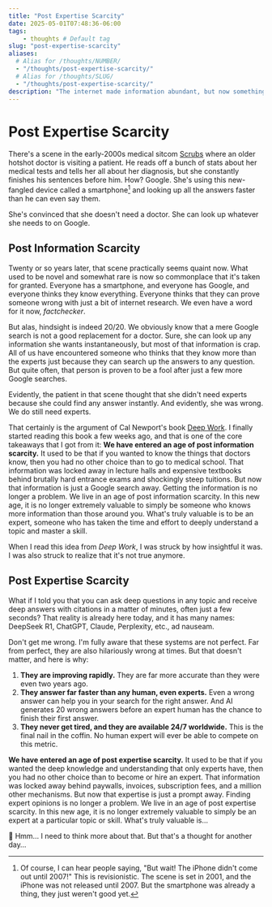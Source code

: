 ```yaml
---
title: "Post Expertise Scarcity"
date: 2025-05-01T07:48:36-06:00
tags: 
    - thoughts # Default tag
slug: "post-expertise-scarcity"
aliases:
  # Alias for /thoughts/NUMBER/
  - "/thoughts/post-expertise-scarcity/"
  # Alias for /thoughts/SLUG/
  - "/thoughts/post-expertise-scarcity/"
description: "The internet made information abundant, but now something is making expertise abundant too."
---
```



# Post Expertise Scarcity

There's a scene in the early-2000s medical sitcom [Scrubs](https://www.imdb.com/title/tt0285403/) where an older hotshot doctor is visiting a patient. He reads off a bunch of stats about her medical tests and tells her all about her diagnosis, but she constantly finishes his sentences before him. How? Google. She's using this new-fangled device called a smartphone[^1] and looking up all the answers faster than he can even say them.

[^1]: Of course, I can hear people saying, "But wait! The iPhone didn't come out until 2007!" This is revisionistic. The scene is set in 2001, and the iPhone was not released until 2007. But the smartphone was already a thing, they just weren't good yet. 
  
She's convinced that she doesn't need a doctor. She can look up whatever she needs to on Google.

## Post Information Scarcity

Twenty or so years later, that scene practically seems quaint now. What used to be novel and somewhat rare is now so commonplace that it's taken for granted. Everyone has a smartphone, and everyone has Google, and everyone thinks they know everything. Everyone thinks that they can prove someone wrong with just a bit of internet research. We even have a word for it now, _factchecker_.

But alas, hindsight is indeed 20/20. We obviously know that a mere Google search is not a good replacement for a doctor. Sure, she can look up any information she wants instantaneously, but most of that information is crap. All of us have encountered someone who thinks that they know more than the experts just because they can search up the answers to any question. But quite often, that person is proven to be a fool after just a few more Google searches.

Evidently, the patient in that scene thought that she didn't need experts because she could find any answer instantly. And evidently, she was wrong. We do still need experts.

That certainly is the argument of Cal Newport's book [Deep Work](https://search.worldcat.org/title/908704985). I finally started reading this book a few weeks ago, and that is one of the core takeaways that I got from it: **We have entered an age of post information scarcity.** It used to be that if you wanted to know the things that doctors know, then you had no other choice than to go to medical school. That information was locked away in lecture halls and expensive textbooks behind brutally hard entrance exams and shockingly steep tuitions. But now that information is just a Google search away. Getting the information is no longer a problem. We live in an age of post information scarcity. In this new age, it is no longer extremely valuable to simply be someone who knows more information than those around you. What's truly valuable is to be an expert, someone who has taken the time and effort to deeply understand a topic and master a skill.   
  
When I read this idea from _Deep Work_, I was struck by how insightful it was. I was also struck to realize that it's not true anymore.

## Post Expertise Scarcity

What if I told you that you can ask deep questions in any topic and receive deep answers with citations in a matter of minutes, often just a few seconds? That reality is already here today, and it has many names: DeepSeek R1, ChatGPT, Claude, Perplexity, etc., ad nauseam.   
  
Don't get me wrong. I'm fully aware that these systems are not perfect. Far from perfect, they are also hilariously wrong at times. But that doesn't matter, and here is why:   
  
1. **They are improving rapidly.** They are far more accurate than they were even two years ago.   
2. **They answer far faster than any human, even experts.** Even a wrong answer can help you in your search for the right answer. And AI generates 20 wrong answers before an expert human has the chance to finish their first answer.   
3. **They never get tired, and they are available 24/7 worldwide.** This is the final nail in the coffin. No human expert will ever be able to compete on this metric.

**We have entered an age of post expertise scarcity.** It used to be that if you wanted the deep knowledge and understanding that only experts have, then you had no other choice than to become or hire an expert. That information was locked away behind paywalls, invoices, subscription fees, and a million other mechanisms. But now that expertise is just a prompt away. Finding expert opinions is no longer a problem. We live in an age of post expertise scarcity. In this new age, it is no longer extremely valuable to simply be an expert at a particular topic or skill. What's truly valuable is…   
  
🤔 Hmm… I need to think more about that. But that's a thought for another day…